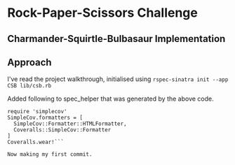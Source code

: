 # Rock-Paper-Scissors Challenge
## Charmander-Squirtle-Bulbasaur Implementation

Approach
-------
I've read the project walkthrough, initialised using
```rspec-sinatra init --app CSB lib/csb.rb```

Added following to spec_helper that was generated by the above code.

```require 'coveralls'
require 'simplecov'
SimpleCov.formatters = [
  SimpleCov::Formatter::HTMLFormatter,
  Coveralls::SimpleCov::Formatter
]
Coveralls.wear!```

Now making my first commit.
